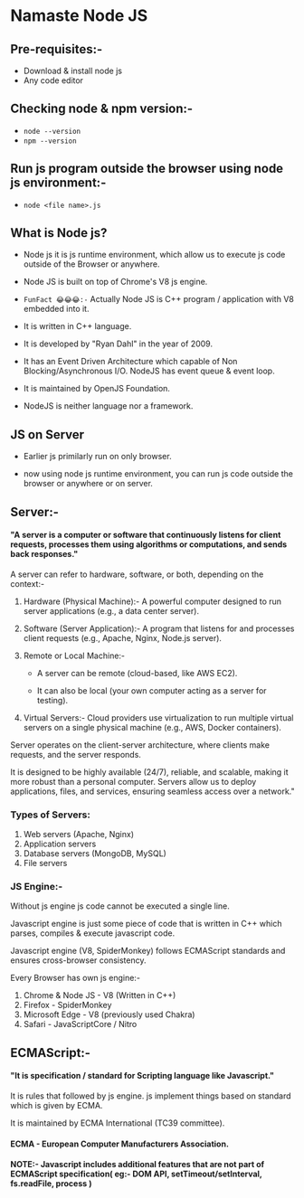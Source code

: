 # Namaste Node JS

## Pre-requisites:-
- Download & install node js
- Any code editor

## Checking node & npm version:-
- ```node --version ```
- ```npm --version```

## Run js program outside the browser using node js environment:-
- ```node <file name>.js ```

## What is Node js?
- Node js it is js runtime environment, which allow us to execute js code outside of the Browser or anywhere. 

- Node JS is built on top of Chrome's V8 js engine.

- ```FunFact 😂😂😂:-``` Actually Node JS is C++ program / application with V8 embedded into it.

- It is written in C++ language.

- It is developed by "Ryan Dahl" in the year of 2009.

- It has an Event Driven Architecture which capable of Non Blocking/Asynchronous I/O. NodeJS has event queue & event loop.

- It is maintained by OpenJS Foundation.

- NodeJS is neither language nor a framework.


## JS on Server
- Earlier js primilarly run on only browser.

- now using node js runtime environment, you can run js code outside the browser or anywhere or on server.


## Server:-
#### "A server is a computer or software that continuously listens for client requests, processes them using algorithms or computations, and sends back responses."

A server can refer to hardware, software, or both, depending on the context:-

1. Hardware (Physical Machine):- A powerful computer designed to run server applications (e.g., a data center server).

1. Software (Server Application):- A program that listens for and processes client requests (e.g., Apache, Nginx, Node.js server).

1. Remote or Local Machine:-
    - A server can be remote (cloud-based, like AWS EC2).
   
    - It can also be local (your own computer acting as a server for testing).

1. Virtual Servers:- Cloud providers use virtualization to run multiple virtual servers on a single physical machine (e.g., AWS, Docker containers).


Server operates on the client-server architecture, where clients make requests, and the server responds.

It is designed to be highly available (24/7), reliable, and scalable, making it more robust than a personal computer. Servers allow us to deploy applications, files, and services, ensuring seamless access over a network."


### Types of Servers: 
1. Web servers (Apache, Nginx)
1. Application servers
1. Database servers (MongoDB, MySQL)
1. File servers 



### JS Engine:-
Without js engine js code cannot be executed a single line. 

Javascript engine is just some piece of code that is written in C++ which parses, compiles & execute javascript code.

Javascript engine (V8, SpiderMonkey) follows ECMAScript standards and ensures cross-browser consistency.

Every Browser has own js engine:-
1. Chrome & Node JS - V8 (Written in C++)
1. Firefox - SpiderMonkey
1. Microsoft Edge - V8 (previously used Chakra)
1. Safari - JavaScriptCore / Nitro



## ECMAScript:-
#### "It is specification / standard for Scripting  language like Javascript."

It is rules that followed by js engine. js implement things based on standard which is given by ECMA.

It is maintained by ECMA International (TC39 committee).

#### ECMA - European Computer Manufacturers Association.

#### NOTE:- Javascript includes additional features that are not part of ECMAScript specification( eg:- DOM API, setTimeout/setInterval, fs.readFile, process )
